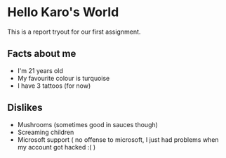 # Hello Karo's World

This is a report tryout for our first assignment.

## Facts about me

- I'm 21 years old
- My favourite colour is turquoise
- I have 3 tattoos (for now)

## Dislikes

- Mushrooms (sometimes good in sauces though)
- Screaming children
- Microsoft support ( no offense to microsoft, I just had problems when my account got hacked :( )
